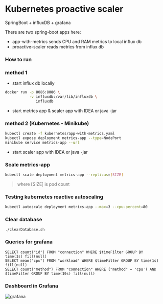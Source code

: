 # Kubernetes proactive scaler
SpringBoot + influxDB + grafana

There are two spring-boot apps here:
* app-with-metrics
    sends CPU and RAM metrics to local influx db
* proactive-scaler
    reads metrics from influx db 

### How to run
### method 1

* start influx db locally
```bash
docker run -p 8086:8086 \
           -v influxdb:/var/lib/influxdb \
              influxdb
```

* start metrics app & scaler app with IDEA or java -jar

### method 2 (Kubernetes - Minikube)
```bash
kubectl create -f kubernetes/app-with-metrics.yaml
kubectl expose deployment metrics-app --type=NodePort
minikube service metrics-app --url
```

* start scaler app with IDEA or java -jar

### Scale metrics-app
```bash
kubectl scale deployment metrics-app --replicas=[SIZE]
```
> where [SIZE] is pod count

### Testing kubernetes reactive autoscaling
```bash
kubectl autoscale deployment metrics-app --max=3 --cpu-percent=80
```

### Clear database
```
./clearDatabase.sh

```

### Queries for grafana
```
SELECT count("id") FROM "connection" WHERE $timeFilter GROUP BY time(1s) fill(null)
SELECT mean("cpu") FROM "workload" WHERE $timeFilter GROUP BY time(1s) fill(null)
SELECT count("method") FROM "connection" WHERE ("method" = 'cpu') AND $timeFilter GROUP BY time(10s) fill(null)
```

<h3>Dashboard in Grafana</h3>
<img src="https://pp.vk.me/c638331/v638331767/bfd6/CCIxqKysD8U.jpg" alt="grafana" />

